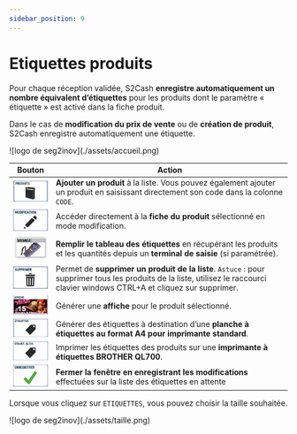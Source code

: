 ```yaml
---
sidebar_position: 9
---
```


# Etiquettes produits

Pour chaque réception validée, S2Cash **enregistre automatiquement un nombre équivalent d’étiquettes** pour les produits dont le paramètre « étiquette » est activé dans la fiche produit.

Dans le cas de **modification du prix de vente** ou de **création de produit**, S2Cash enregistre automatiquement une étiquette.

<div className="contenaireImg">
    ![logo de seg2inov](./assets/accueil.png)
    </div>

|Bouton |Action |
|:--:|------|
| ![illustration aspect test](./assets/produits.PNG) | **Ajouter un produit** à la liste. Vous pouvez également ajouter un produit en saisissant directement son code dans la colonne ```CODE```. |
| ![illustration aspect test](./assets/modification.PNG) | Accéder directement à la **fiche du produit** sélectionné en mode modification. |
| ![illustration aspect test](./assets/vidage.PNG) | **Remplir le tableau des étiquettes** en récupérant les produits et les quantités depuis un **terminal de saisie** (si paramétrée). |
| ![illustration aspect test](./assets/supprimer.PNG) | Permet de **supprimer un produit de la liste**. ```Astuce``` : pour supprimer tous les produits de la liste, utilisez le raccourci clavier windows CTRL+A et cliquez sur supprimer. |
| ![illustration aspect test](./assets/affiche.PNG) | Générer une **affiche** pour le produit sélectionné. |
| ![illustration aspect test](./assets/etiquettes.PNG) |  Générer des étiquettes à destination d’une **planche à étiquettes au format A4 pour imprimante standard**. |
| ![illustration aspect test](./assets/etiquetteql.PNG) | Imprimer les étiquettes des produits sur une **imprimante à étiquettes BROTHER QL700**. |
| ![illustration aspect test](./assets/enregistrer.PNG) | **Fermer la fenêtre en enregistrant les modifications** effectuées sur la liste des étiquettes en attente |

Lorsque vous cliquez sur ```ETIQUETTES```, vous pouvez choisir la taille souhaitée. 

<div className="contenaireImg">
    ![logo de seg2inov](./assets/taille.png)
    </div>
